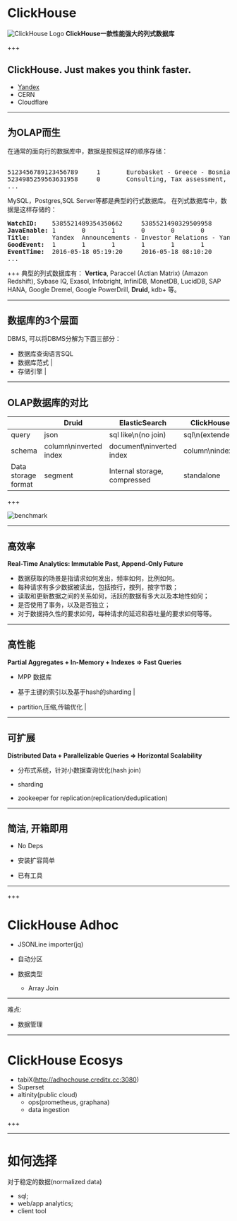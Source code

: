 # ClickHouse

![ClickHouse Logo](https://clickhouse.yandex/docs/en/single/_static/logo.svg) **ClickHouse一款性能强大的列式数据库**

+++

## ClickHouse. Just makes you think faster.
- <a href="http://clickhouse.yandex" target="_blank">Yandex</a>
- CERN
- Cloudflare

---

## 为OLAP而生
在通常的面向行的数据库中，数据是按照这样的顺序存储：
<pre> 
5123456789123456789     1       Eurobasket - Greece - Bosnia and Herzegovina - example.com      1       2011-09-01 01:03:02     6274717   1294101174      11409   612345678912345678      0       33      6       http://www.example.com/basketball/team/123/match/456789.html http://www.example.com/basketball/team/123/match/987654.html       0       1366    768     32      10      3183      0       0       13      0\0     1       1       0       0                       2011142 -1      0               0       01321     613     660     2011-09-01 08:01:17     0       0       0       0       utf-8   1466    0       0       0       5678901234567890123               277789954       0       0       0       0       0
5234985259563631958     0       Consulting, Tax assessment, Accounting, Law       1       2011-09-01 01:03:02     6320881   2111222333      213     6458937489576391093     0       3       2       http://www.example.ru/         0       800     600       16      10      2       153.1   0       0       10      63      1       1       0       0                       2111678 000       0       588     368     240     2011-09-01 01:03:17     4       0       60310   0       windows-1251    1466    0       000               778899001       0       0       0       0       0
...
</pre>
MySQL，Postgres,SQL Server等都是典型的行式数据库。
在列式数据库中，数据是这样存储的：
<pre class="text-example" style="white-space: pre; ">
<b>WatchID:</b>    5385521489354350662     5385521490329509958     5385521489953706054     5385521490476781638     5385521490583269446     5385521490218868806     5385521491437850694   5385521491090174022      5385521490792669254     5385521490420695110     5385521491532181574     5385521491559694406     5385521491459625030     5385521492275175494   5385521492781318214      5385521492710027334     5385521492955615302     5385521493708759110     5385521494506434630     5385521493104611398
<b>JavaEnable:</b> 1       0       1       0       0       0       1       0       1       1       1       1       1       1       0       1       0       0       1       1
<b>Title:</b>      Yandex  Announcements - Investor Relations - Yandex     Yandex — Contact us — Moscow    Yandex — Mission        Ru      Yandex — History — History of Yandex    Yandex Financial Releases - Investor Relations - Yandex Yandex — Locations      Yandex Board of Directors - Corporate Governance - Yandex       Yandex — Technologies
<b>GoodEvent:</b>  1       1       1       1       1       1       1       1       1       1       1       1       1       1       1       1       1       1       1       1
<b>EventTime:</b>  2016-05-18 05:19:20     2016-05-18 08:10:20     2016-05-18 07:38:00     2016-05-18 01:13:08     2016-05-18 00:04:06     2016-05-18 04:21:30     2016-05-18 00:34:16     2016-05-18 07:35:49     2016-05-18 11:41:59     2016-05-18 01:13:32
...
</pre>

+++
典型的列式数据库有： **Vertica**, Paraccel (Actian Matrix) (Amazon Redshift), Sybase IQ, Exasol, Infobright, InfiniDB, MonetDB, LucidDB, SAP HANA, Google Dremel, Google PowerDrill, **Druid**, kdb+ 等。

---
## 数据库的3个层面
DBMS, 可以将DBMS分解为下面三部分：
- 数据库查询语言SQL
- 数据库范式 |
- 存储引擎 |

---
## OLAP数据库的对比
| |Druid | ElasticSearch | ClickHouse | Spark |
|--|--|--|--|--|
|query| json | sql like\n(no join) | sql\n(extended) | hive |
|schema| column\ninverted index | document\ninverted index | column\nindex | column |
|Data storage format|  segment | Internal storage, compressed | standalone | Parquet |
+++

![benchmark](https://www.percona.com/blog/wp-content/uploads/2017/02/spark_vs_clickhouse-1024x624.png)

---

## 高效率
**Real-Time Analytics: Immutable Past, Append-Only Future**

- 数据获取的场景是指请求如何发出，频率如何，比例如何。
- 每种请求有多少数据被读出，包括按行，按列，按字节数；
- 读取和更新数据之间的关系如何，活跃的数据有多大以及本地性如何；
- 是否使用了事务，以及是否独立；
- 对于数据持久性的要求如何，每种请求的延迟和吞吐量的要求如何等等。

---
## 高性能
**Partial Aggregates + In-Memory + Indexes => Fast Queries**
- MPP 数据库

- 基于主键的索引以及基于hash的sharding |

- partition,压缩,传输优化 |

---
## 可扩展
**Distributed Data + Parallelizable Queries => Horizontal Scalability**
- 分布式系统，针对小数据查询优化(hash join)

- sharding

- zookeeper for replication(replication/deduplication)

---
## 简洁, 开箱即用

- No Deps

- 安装扩容简单

- 已有工具

---

+++
# ClickHouse Adhoc

- JSONLine importer(jq)

- 自动分区

- 数据类型
  -  Array Join

---
难点:
- 数据管理

---
# ClickHouse Ecosys

- tabiX(http://adhochouse.creditx.cc:3080)
- Superset
- altinity(public cloud)
   - ops(prometheus, graphana)
   - data ingestion

+++

---
# 如何选择

对于稳定的数据(normalized data)
- sql;
- web/app analytics;
- client tool